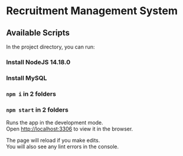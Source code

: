 # Recruitment Management System

## Available Scripts

In the project directory, you can run:

### Install NodeJS 14.18.0
### Install MySQL

### `npm i` in 2 folders
### `npm start` in 2 folders

Runs the app in the development mode.<br />
Open [http://localhost:3306](http://localhost:3306) to view it in the browser.

The page will reload if you make edits.<br />
You will also see any lint errors in the console.


